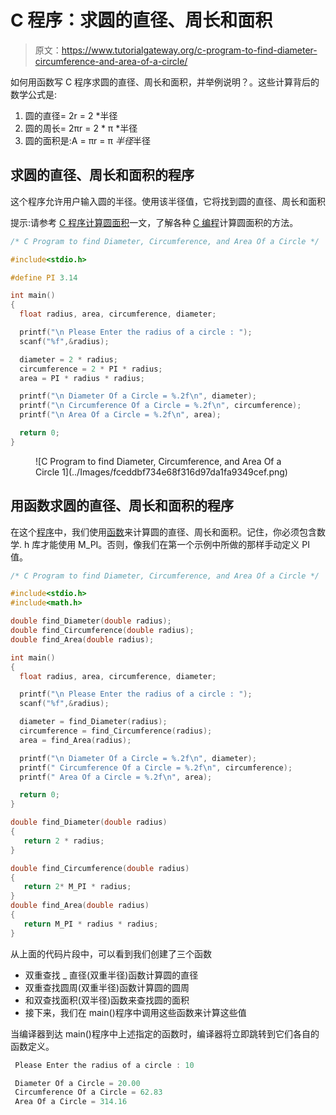 # C 程序：求圆的直径、周长和面积

> 原文：<https://www.tutorialgateway.org/c-program-to-find-diameter-circumference-and-area-of-a-circle/>

如何用函数写 C 程序求圆的直径、周长和面积，并举例说明？。这些计算背后的数学公式是:

1.  圆的直径= 2r = 2 *半径
2.  圆的周长= 2πr = 2 * π *半径
3.  圆的面积是:A = πr = π *半径*半径

## 求圆的直径、周长和面积的程序

这个程序允许用户输入圆的半径。使用该半径值，它将找到圆的直径、周长和面积

提示:请参考 [C 程序计算圆面积](https://www.tutorialgateway.org/c-program-to-calculate-area-of-a-circle/)一文，了解各种 [C 编程](https://www.tutorialgateway.org/c-programming/)计算圆面积的方法。

```c
/* C Program to find Diameter, Circumference, and Area Of a Circle */

#include<stdio.h>

#define PI 3.14

int main()
{
  float radius, area, circumference, diameter;

  printf("\n Please Enter the radius of a circle : ");
  scanf("%f",&radius);

  diameter = 2 * radius;
  circumference = 2 * PI * radius;
  area = PI * radius * radius; 

  printf("\n Diameter Of a Circle = %.2f\n", diameter);
  printf("\n Circumference Of a Circle = %.2f\n", circumference);
  printf("\n Area Of a Circle = %.2f\n", area);

  return 0;
}
```

<figure class="wp-block-image">![C Program to find Diameter, Circumference, and Area Of a Circle 1](../Images/fceddbf734e68f316d97da1fa9349cef.png)</figure>

## 用函数求圆的直径、周长和面积的程序

在这个[程序](https://www.tutorialgateway.org/c-programming-examples/)中，我们使用[函数](https://www.tutorialgateway.org/functions-in-c/)来计算圆的直径、周长和面积。记住，你必须包含数学. h 库才能使用 M_PI。否则，像我们在第一个示例中所做的那样手动定义 PI 值。

```c
/* C Program to find Diameter, Circumference, and Area Of a Circle */

#include<stdio.h>
#include<math.h>

double find_Diameter(double radius);
double find_Circumference(double radius);
double find_Area(double radius);

int main()
{
  float radius, area, circumference, diameter;

  printf("\n Please Enter the radius of a circle : ");
  scanf("%f",&radius);

  diameter = find_Diameter(radius);
  circumference = find_Circumference(radius);
  area = find_Area(radius); 

  printf("\n Diameter Of a Circle = %.2f\n", diameter);
  printf(" Circumference Of a Circle = %.2f\n", circumference);
  printf(" Area Of a Circle = %.2f\n", area);

  return 0;
}

double find_Diameter(double radius)
{
   return 2 * radius;
}

double find_Circumference(double radius)
{
   return 2* M_PI * radius;
}
double find_Area(double radius)
{
   return M_PI * radius * radius;
}
```

从上面的代码片段中，可以看到我们创建了三个函数

*   双重查找 _ 直径(双重半径)函数计算圆的直径
*   双重查找圆周(双重半径)函数计算圆的圆周
*   和双查找面积(双半径)函数来查找圆的面积
*   接下来，我们在 main()程序中调用这些函数来计算这些值

当编译器到达 main()程序中上述指定的函数时，编译器将立即跳转到它们各自的函数定义。

```c
 Please Enter the radius of a circle : 10

 Diameter Of a Circle = 20.00
 Circumference Of a Circle = 62.83
 Area Of a Circle = 314.16
```